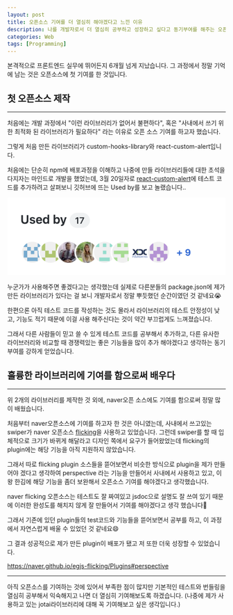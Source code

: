 ```yaml
---
layout: post
title: 오픈소스 기여를 더 열심히 해야겠다고 느낀 이유
description: 나를 개발자로서 더 열심히 공부하고 성장하고 싶다고 동기부여를 해주는 오픈소스 기여
categories: Web
tags: [Programming]
---
```


본격적으로 프론트엔드 실무에 뛰어든지 6개월 넘게 지났습니다. 그 과정에서 정말 기억에 남는 것은 오픈소스에 첫 기여를 한 것입니다.

## 첫 오픈소스 제작

---

처음에는 개발 과정에서 "이런 라이브러리가 없어서 불편하다", 혹은 "사내에서 쓰기 위한 최적화 된 라이브러리가 필요하다" 라는 이유로 오픈 소스 기여를 하고자 했습니다.

그렇게 처음 만든 라이브러리가 custom-hooks-library와 react-custom-alert입니다.

처음에는 단순히 npm에 배포과정을 이해하고 나중에 만들 라이브러리들에 대한 초석을 다지자는 마인드로 개발을 했었는데, 3월 20일자로 [react-custom-alert](https://www.npmjs.com/package/react-custom-alert)에 테스트 코드를 추가하려고 살펴보니 깃허브에 뜨는 Used by를 보고 놀랬습니다..

![react-logo](/assets/images/posts/react-custom-alert-used-by.png)

누군가가 사용해주면 좋겠다고는 생각했는데 실제로 다른분들의 package.json에 제가 만든 라이브러리가 있다는 걸 보니 개발자로서 정말 뿌듯했던 순간이였던 것 같네요😭

한편으론 아직 테스트 코드를 작성하는 것도 몰라서 라이브러리의 테스트 안정성이 낮고, 기능도 적기 때문에 이걸 사용 해주신다는 것이 약간 부끄럽게도 느껴졌습니다.

그래서 다른 사람들이 믿고 쓸 수 있게 테스트 코드를 공부해서 추가하고, 다른 유사한 라이브러리와 비교할 때 경쟁력있는 좋은 기능들을 많이 추가 해야겠다고 생각하는 동기부여를 강하게 얻었습니다.

## 훌륭한 라이브러리에 기여를 함으로써 배우다

---

위 2개의 라이브러리를 제작한 것 외에, naver오픈 소스에도 기여를 함으로써 정말 많이 배웠습니다.

처음부터 naver오픈소스에 기여를 하고자 한 것은 아니였는데, 사내에서 쓰고있는 swiper가 naver 오픈소스 [flicking](https://naver.github.io/egjs-flicking/)을 사용하고 있었습니다. 그런데 swiper를 할 때 입체적으로 크기가 바뀌게 해달라고 디자인 쪽에서 요구가 들어왔었는데 flicking의 plugin에는 해당 기능을 아직 지원하지 않았습니다.

그래서 따로 flicking plugin 소스들을 뜯어보면서 비슷한 방식으로 plugin을 제가 만들어야 겠다고 생각하여 perspective 라는 기능을 만들어서 사내에서 사용하고 있고, 이왕 한김에 해당 기능을 좀더 보완해서 오픈소스 기여를 해야겠다고 생각했습니다.

naver flicking 오픈소스는 테스트도 잘 짜여있고 jsdoc으로 설명도 잘 쓰여 있기 때문에 이러한 완성도를 해치지 않게 잘 만들어서 기여를 해야겠다고 생각 했습니다🤔

그래서 기존에 있던 plugin들의 test코드와 기능들을 뜯어보면서 공부를 하고, 이 과정에서 자연스럽게 배울 수 있었던 것 같네요😄

그 결과 성공적으로 제가 만든 plugin이 배포가 됐고 저 또한 더욱 성장할 수 있었습니다.

<https://naver.github.io/egjs-flicking/Plugins#perspective>

---

아직 오픈소스를 기여하는 것에 있어서 부족한 점이 많지만 기본적인 테스트와 번들링을 열심히 공부해서 익숙해지고 나면 더 열심히 기여해보도록 하겠습니다. (나중에 제가 사용하고 있는 jotai라이브러리에 대해 꼭 기여해보고 싶은 생각입니다.)